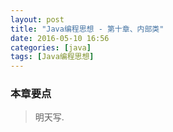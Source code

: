 ```yaml
---
layout: post
title: "Java编程思想 - 第十章、内部类"
date: 2016-05-10 16:56
categories: [java]
tags: [Java编程思想]
---
```


### 本章要点

> 明天写.